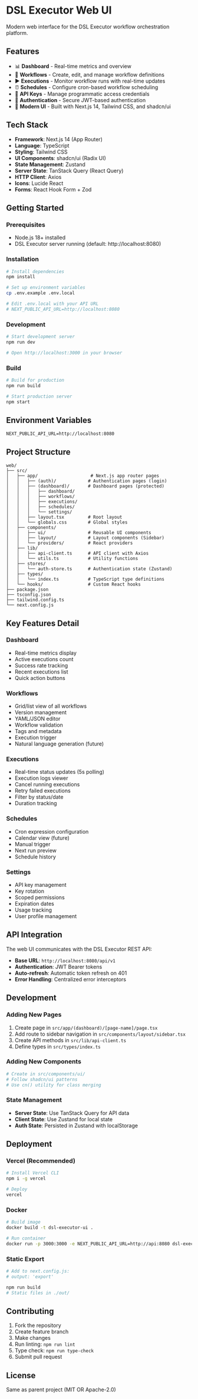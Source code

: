 # DSL Executor Web UI

Modern web interface for the DSL Executor workflow orchestration platform.

## Features

- 📊 **Dashboard** - Real-time metrics and overview
- 🔄 **Workflows** - Create, edit, and manage workflow definitions
- ▶️ **Executions** - Monitor workflow runs with real-time updates
- ⏰ **Schedules** - Configure cron-based workflow scheduling
- 🔑 **API Keys** - Manage programmatic access credentials
- 🔐 **Authentication** - Secure JWT-based authentication
- 🎨 **Modern UI** - Built with Next.js 14, Tailwind CSS, and shadcn/ui

## Tech Stack

- **Framework**: Next.js 14 (App Router)
- **Language**: TypeScript
- **Styling**: Tailwind CSS
- **UI Components**: shadcn/ui (Radix UI)
- **State Management**: Zustand
- **Server State**: TanStack Query (React Query)
- **HTTP Client**: Axios
- **Icons**: Lucide React
- **Forms**: React Hook Form + Zod

## Getting Started

### Prerequisites

- Node.js 18+ installed
- DSL Executor server running (default: http://localhost:8080)

### Installation

```bash
# Install dependencies
npm install

# Set up environment variables
cp .env.example .env.local

# Edit .env.local with your API URL
# NEXT_PUBLIC_API_URL=http://localhost:8080
```

### Development

```bash
# Start development server
npm run dev

# Open http://localhost:3000 in your browser
```

### Build

```bash
# Build for production
npm run build

# Start production server
npm start
```

## Environment Variables

```env
NEXT_PUBLIC_API_URL=http://localhost:8080
```

## Project Structure

```
web/
├── src/
│   ├── app/                    # Next.js app router pages
│   │   ├── (auth)/            # Authentication pages (login)
│   │   ├── (dashboard)/       # Dashboard pages (protected)
│   │   │   ├── dashboard/
│   │   │   ├── workflows/
│   │   │   ├── executions/
│   │   │   ├── schedules/
│   │   │   └── settings/
│   │   ├── layout.tsx         # Root layout
│   │   └── globals.css        # Global styles
│   ├── components/
│   │   ├── ui/                # Reusable UI components
│   │   ├── layout/            # Layout components (Sidebar)
│   │   └── providers/         # React providers
│   ├── lib/
│   │   ├── api-client.ts      # API client with Axios
│   │   └── utils.ts           # Utility functions
│   ├── stores/
│   │   └── auth-store.ts      # Authentication state (Zustand)
│   ├── types/
│   │   └── index.ts           # TypeScript type definitions
│   └── hooks/                 # Custom React hooks
├── package.json
├── tsconfig.json
├── tailwind.config.ts
└── next.config.js
```

## Key Features Detail

### Dashboard
- Real-time metrics display
- Active executions count
- Success rate tracking
- Recent executions list
- Quick action buttons

### Workflows
- Grid/list view of all workflows
- Version management
- YAML/JSON editor
- Workflow validation
- Tags and metadata
- Execution trigger
- Natural language generation (future)

### Executions
- Real-time status updates (5s polling)
- Execution logs viewer
- Cancel running executions
- Retry failed executions
- Filter by status/date
- Duration tracking

### Schedules
- Cron expression configuration
- Calendar view (future)
- Manual trigger
- Next run preview
- Schedule history

### Settings
- API key management
- Key rotation
- Scoped permissions
- Expiration dates
- Usage tracking
- User profile management

## API Integration

The web UI communicates with the DSL Executor REST API:

- **Base URL**: `http://localhost:8080/api/v1`
- **Authentication**: JWT Bearer tokens
- **Auto-refresh**: Automatic token refresh on 401
- **Error Handling**: Centralized error interceptors

## Development

### Adding New Pages

1. Create page in `src/app/(dashboard)/[page-name]/page.tsx`
2. Add route to sidebar navigation in `src/components/layout/sidebar.tsx`
3. Create API methods in `src/lib/api-client.ts`
4. Define types in `src/types/index.ts`

### Adding New Components

```bash
# Create in src/components/ui/
# Follow shadcn/ui patterns
# Use cn() utility for class merging
```

### State Management

- **Server State**: Use TanStack Query for API data
- **Client State**: Use Zustand for local state
- **Auth State**: Persisted in Zustand with localStorage

## Deployment

### Vercel (Recommended)

```bash
# Install Vercel CLI
npm i -g vercel

# Deploy
vercel
```

### Docker

```bash
# Build image
docker build -t dsl-executor-ui .

# Run container
docker run -p 3000:3000 -e NEXT_PUBLIC_API_URL=http://api:8080 dsl-executor-ui
```

### Static Export

```bash
# Add to next.config.js:
# output: 'export'

npm run build
# Static files in ./out/
```

## Contributing

1. Fork the repository
2. Create feature branch
3. Make changes
4. Run linting: `npm run lint`
5. Type check: `npm run type-check`
6. Submit pull request

## License

Same as parent project (MIT OR Apache-2.0)
